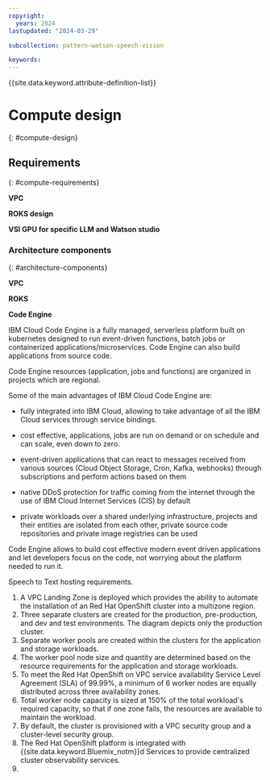 ```yaml
---
copyright:
  years: 2024
lastupdated: "2024-03-29"

subcollection: pattern-watson-speech-vision

keywords:
---
```

{{site.data.keyword.attribute-definition-list}}

# Compute design

{: #compute-design}

## Requirements

{: #compute-requirements}

**VPC**

**ROKS design**

**VSI GPU for specific LLM and Watson studio**

### Architecture components

{: #architecture-components}

**VPC**

**ROKS**

**Code Engine**

IBM Cloud Code Engine is a fully managed, serverless platform built on kubernetes designed to run event-driven functions, batch jobs or containerized applications/microservices. Code Engine can also build applications from source code.

Code Engine resources (application, jobs and functions) are organized in projects which are regional.

Some of the main advantages of IBM Cloud Code Engine are:

- fully integrated into IBM Cloud, allowing to take advantage of all the IBM Cloud services through service bindings.

- cost effective, applications, jobs are run on demand or on schedule and can scale, even down to zero.

- event-driven applications that can react to messages received from various sources (Cloud Object Storage, Cron, Kafka, webhooks) through subscriptions and perform actions based on them

- native DDoS protection for traffic coming from the internet through the use of IBM Cloud Internet Services (CIS) by default

- private workloads over a shared underlying infrastructure, projects and their entities are isolated from each other, private source code repositories and private image registries can be used

Code Engine allows to build cost effective modern event driven applications and let developers focus on the code, not worrying about the platform needed to run it.

Speech to Text hosting requirements.

1. A VPC Landing Zone is deployed which provides the ability to automate the installation of an Red Hat OpenShift cluster into a multizone region.
2. Three separate clusters are created for the production, pre-production, and dev and test environments. The diagram depicts only the production cluster.
3. Separate worker pools are created within the clusters for the application and storage workloads.
4. The worker pool node size and quantity are determined based on the resource requirements for the application and storage workloads.
5. To meet the Red Hat OpenShift on VPC service availability Service Level Agreement (SLA) of 99.99%, a minimum of 6 worker nodes are equally distributed across three availability zones.
6. Total worker node capacity is sized at 150% of the total workload's required capacity, so that if one zone fails, the resources are available to maintain the workload.
7. By default, the cluster is provisioned with a VPC security group and a cluster-level security group.
8. The Red Hat OpenShift platform is integrated with {{site.data.keyword.Bluemix_notm}}d Services to provide centralized cluster observability services.
9.
